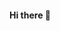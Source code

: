 ####                                                                                Hi there 👋

<!--
**RamanAgrawal/RamanAgrawal** is a ✨ _special_ ✨ repository because its `README.md` (this file) appears on your GitHub profile.

Here are some ideas to get you started:

- 🔭 I’m currently working on ...
- 🌱 I’m currently learning ...
- 👯 I’m looking to collaborate on ...
- 🤔 I’m looking for help with ...
- 💬 Ask me about ...
- 📫 How to reach me: iramanagrawal@gmail.com 
- 😄 Pronouns: ...
- ⚡ Fun fact: ...
-->

